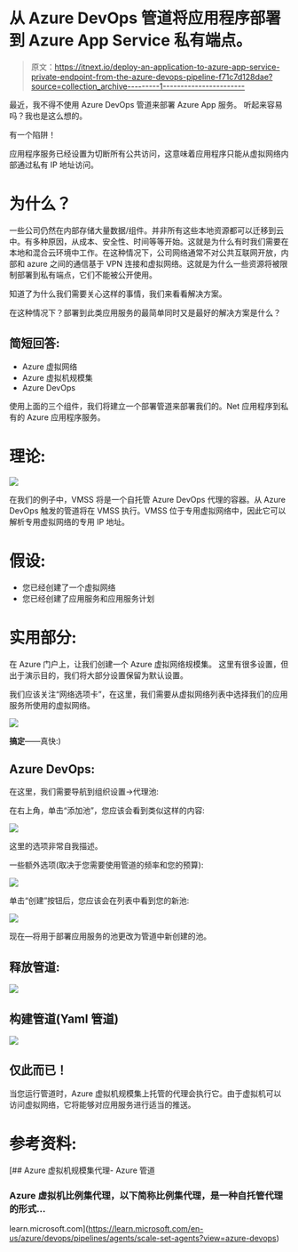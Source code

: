 # 从 Azure DevOps 管道将应用程序部署到 Azure App Service 私有端点。

> 原文：<https://itnext.io/deploy-an-application-to-azure-app-service-private-endpoint-from-the-azure-devops-pipeline-f71c7d128dae?source=collection_archive---------1----------------------->

最近，我不得不使用 Azure DevOps 管道来部署 Azure App 服务。
听起来容易吗？我也是这么想的。

有一个陷阱！

应用程序服务已经设置为切断所有公共访问，这意味着应用程序只能从虚拟网络内部通过私有 IP 地址访问。

# 为什么？

一些公司仍然在内部存储大量数据/组件。并非所有这些本地资源都可以迁移到云中。有多种原因，从成本、安全性、时间等等开始。这就是为什么有时我们需要在本地和混合云环境中工作。在这种情况下，公司网络通常不对公共互联网开放，内部和 azure 之间的通信基于 VPN 连接和虚拟网络。这就是为什么一些资源将被限制部署到私有端点，它们不能被公开使用。

知道了为什么我们需要关心这样的事情，我们来看看解决方案。

在这种情况下？部署到此类应用服务的最简单同时又是最好的解决方案是什么？

## 简短回答:

*   Azure 虚拟网络
*   Azure 虚拟机规模集
*   Azure DevOps

使用上面的三个组件，我们将建立一个部署管道来部署我们的。Net 应用程序到私有的 Azure 应用程序服务。

# 理论:

![](img/b4c0bab4cc7df114a6cf3b8bf8c00003.png)

在我们的例子中，VMSS 将是一个自托管 Azure DevOps 代理的容器。从 Azure DevOps 触发的管道将在 VMSS 执行。VMSS 位于专用虚拟网络中，因此它可以解析专用虚拟网络的专用 IP 地址。

# 假设:

*   您已经创建了一个虚拟网络
*   您已经创建了应用服务和应用服务计划

# 实用部分:

在 Azure 门户上，让我们创建一个 Azure 虚拟网络规模集。
这里有很多设置，但出于演示目的，我们将大部分设置保留为默认设置。

我们应该关注“网络选项卡”，在这里，我们需要从虚拟网络列表中选择我们的应用服务所使用的虚拟网络。

![](img/996cb9fd5934f06ceed4e4ec34413a0c.png)

**搞定**——真快:)

## Azure DevOps:

在这里，我们需要导航到组织设置->代理池:

在右上角，单击“添加池”，您应该会看到类似这样的内容:

![](img/39b1debaa512a3768c885294a2f20a95.png)

这里的选项非常自我描述。

一些额外选项(取决于您需要使用管道的频率和您的预算):

![](img/00d1c38ecd2391719b47958b8e02deeb.png)

单击“创建”按钮后，您应该会在列表中看到您的新池:

![](img/222e4bf6ae4e4f19e13716ae631c4370.png)

现在—将用于部署应用服务的池更改为管道中新创建的池。

## 释放管道:

![](img/9e341d0eae82944882774790485ca834.png)

## 构建管道(Yaml 管道)

![](img/671ac4c17f82f5656d4ca3965f1255dc.png)

## 仅此而已！

当您运行管道时，Azure 虚拟机规模集上托管的代理会执行它。由于虚拟机可以访问虚拟网络，它将能够对应用服务进行适当的推送。

# 参考资料:

[](https://learn.microsoft.com/en-us/azure/devops/pipelines/agents/scale-set-agents?view=azure-devops) [## Azure 虚拟机规模集代理- Azure 管道

### Azure 虚拟机比例集代理，以下简称比例集代理，是一种自托管代理的形式…

learn.microsoft.com](https://learn.microsoft.com/en-us/azure/devops/pipelines/agents/scale-set-agents?view=azure-devops)